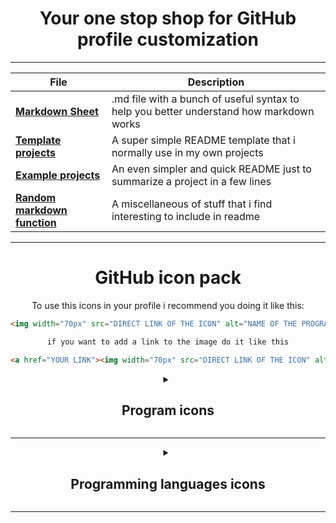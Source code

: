 <div align="center">

# Your one stop shop for GitHub profile customization
  
</div>

---

<div align="center">

File|Description
--|--
**[Markdown Sheet](https://github.com/mota494/READMESheet/blob/main/Markdown%20Sheet.md)**|.md file with a bunch of useful syntax to help you better understand how markdown works
**[Template projects](https://github.com/mota494/READMESheet/blob/main/Template_projects.md)**|A super simple README template that i normally use in my own projects
**[Example projects](https://github.com/mota494/READMESheet/blob/main/Exemple_projects.md)**|An even simpler and quick README just to summarize a project in a few lines
**[Random markdown function](https://github.com/mota494/READMESheet/blob/main/Exemple_projects.md)**|A miscellaneous of stuff that i find interesting to include in readme

---

# GitHub icon pack

To use this icons in your profile i recommend you doing it like this:
```html
<img width="70px" src="DIRECT LINK OF THE ICON" alt="NAME OF THE PROGRAM/LANGUAGE">

if you want to add a link to the image do it like this

<a href="YOUR LINK"><img width="70px" src="DIRECT LINK OF THE ICON" alt="NAME OF THE PROGRAM/LANGUAGE"></a>
```
<details>
  <summary><h2>Program icons</h2></summary>
  
  Icon|Name|Direct Link
  --|--|--
  <img width="70px" src="https://i.imgur.com/JTYn7ap.png">| Microsoft Access black and white icon | `https://i.imgur.com/JTYn7ap.png` 
  <img width="70px" src="https://i.imgur.com/Hpeneka.png">| Microsoft Access default icon | `https://i.imgur.com/Hpeneka.png`
  <img width="70px" src="https://i.imgur.com/EPH4XUN.png">| Android Studio black and white icon | `https://i.imgur.com/EPH4XUN.png`
  <img width="70px" src="https://i.imgur.com/EZXnPiY.png">| Android Studio default icon | `https://i.imgur.com/EZXnPiY.png`
  <img width="70px" src="https://i.imgur.com/m51rn4j.png">| Adobe Illustrator black and white icon | `https://i.imgur.com/m51rn4j.png`
  <img width="70px" src="https://i.imgur.com/QGU1AQg.png">| Adobe Illustrator default icon | `https://i.imgur.com/QGU1AQg.png`
  <img width="70px" src="https://i.imgur.com/LcbUMVn.png">| Adobe Photoshop black and white icon | `https://i.imgur.com/LcbUMVn.png`
  <img width="70px" src="https://i.imgur.com/E6exww4.png">| Adobe Photoshop default icon | `https://i.imgur.com/E6exww4.png`
  <img width="70px" src="https://i.imgur.com/GbIY6FK.png">| Adobe Premiere black and white icon | `https://i.imgur.com/GbIY6FK.png`
  <img width="70px" src="https://i.imgur.com/7IzFfNZ.png">| Adobe Premiere black and white icon | `https://i.imgur.com/7IzFfNZ.png`
  <img width="70px" src="https://i.imgur.com/SXfZbdN.png">| Visual Studio Code black and white icon | `https://i.imgur.com/SXfZbdN.png`
  <img width="70px" src="https://i.imgur.com/yY111FZ.png">| Visual Studio Code default icon | `https://i.imgur.com/yY111FZ.png`
  <img width="70px" src="https://i.imgur.com/euoniog.png">| Unity Game Engine black and white icon | `https://i.imgur.com/euoniog.png`
  <img width="70px" src="https://i.imgur.com/ZWwWOY6.png">| Unity Game Engine default icon | `https://i.imgur.com/ZWwWOY6.png`
  <img width="70px" src="https://i.imgur.com/CoavbQ9.png">| Bizagi Modeler black and white icon | `https://i.imgur.com/CoavbQ9.png`
  <img width="70px" src="https://i.imgur.com/xjgnUTX.png">| Bizagi Modeler default icon | `https://i.imgur.com/xjgnUTX.png`
  <img width="70px" src="https://i.imgur.com/VPKugpi.png">| Sony Vegas Pro black and white icon | `https://i.imgur.com/VPKugpi.png`
  <img width="70px" src="https://i.imgur.com/XichCbP.png">| Sony Vegas Pro default icon | `https://i.imgur.com/XichCbP.png`
  <img width="70px" src="https://i.imgur.com/rrEA8Op.png">| Apache NetBeans black and white icon | `https://i.imgur.com/rrEA8Op.png`
  <img width="70px" src="https://i.imgur.com/kTFUfwF.png">| Apache NetBeans default icon | `https://i.imgur.com/kTFUfwF.png`
  <img width="70px" src="https://i.imgur.com/6W6Lr8n.png">| MySql Database black and white icon | `https://i.imgur.com/6W6Lr8n.png`
  <img width="70px" src="https://i.imgur.com/UOB6MW0.png">| MySql Database default icon | `https://i.imgur.com/UOB6MW0.png`
  <img width="70px" src="https://i.imgur.com/cA9WepO.png">| JetBrains C Lion black and white icon | `https://i.imgur.com/cA9WepO.png`
  <img width="70px" src="https://i.imgur.com/FEabgH9.png">| JetBrains C Lion default icon | `https://i.imgur.com/FEabgH9.png`
  <img width="70px" src="https://i.imgur.com/2HMpK2V.png">| NPM black and white icon | `https://i.imgur.com/2HMpK2V.png`
  <img width="70px" src="https://i.imgur.com/RbwcFiN.png">| NPM default icon | `https://i.imgur.com/RbwcFiN.png`
  <img width="70px" src="https://i.imgur.com/YWVPZWu.png">| JetBrains WebStorm black and white icon | `https://i.imgur.com/YWVPZWu.png`
  <img width="70px" src="https://i.imgur.com/Ephyrfp.png">| JetBrains WebStorm default icon | `https://i.imgur.com/Ephyrfp.png`
  <img width="70px" src="https://i.imgur.com/27hqK6l.png">| Amazon Web Services black and white icon | `https://i.imgur.com/27hqK6l.png`
  <img width="70px" src="https://i.imgur.com/mzdwxFx.png">| Amazon Web Services default icon | `https://i.imgur.com/mzdwxFx.png`
  <img width="70px" src="https://i.imgur.com/aisjvvy.png">| Git black and white icon | `https://i.imgur.com/aisjvvy.png`
  <img width="70px" src="https://i.imgur.com/m8rKYUZ.png">| Git default icon | `https://i.imgur.com/m8rKYUZ.png`
  <img width="70px" src="https://i.imgur.com/tuJWm36.png">| GitHub black and white icon | `https://i.imgur.com/tuJWm36.png`
  <img width="70px" src="https://i.imgur.com/t2ttPzu.png">| GitHub default icon | `https://i.imgur.com/t2ttPzu.png`
  <img width="70px" src="https://i.imgur.com/HvIhhz1.png">| Adobe After Effects black and white icon | `https://i.imgur.com/HvIhhz1.png`
  <img width="70px" src="https://i.imgur.com/S8Momz6.png">| Adobe After Effects default icon | `https://i.imgur.com/S8Momz6.png`
  <img width="70px" src="https://i.imgur.com/twNOx4d.png">| Microsoft Excel black and white icon | `https://i.imgur.com/twNOx4d.png`
  <img width="70px" src="https://i.imgur.com/rfwdUpx.png">| Microsoft Excel default icon | `https://i.imgur.com/rfwdUpx.png`
  <img width="70px" src="https://i.imgur.com/o5XvpaK.png">| Microsoft Word black and white icon | `https://i.imgur.com/o5XvpaK.png`
  <img width="70px" src="https://i.imgur.com/NErWFc1.png">| Microsoft Word default icon | `https://i.imgur.com/NErWFc1.png`
  <img width="70px" src="https://i.imgur.com/76oKTou.png">| Microsfot Power Point black and white icon | `https://i.imgur.com/76oKTou.png`
  <img width="70px" src="https://i.imgur.com/jW3EmL9.png">| Microsoft Power Point default icon | `https://i.imgur.com/jW3EmL9.png`
  <img width="70px" src="https://i.imgur.com/wRQdTRI.png">| Vi improved default icon | `https://i.imgur.com/wRQdTRI.png`
  <img width="70px" src="https://i.imgur.com/JfgNIeS.png">| Vi improved black and white icon | `https://i.imgur.com/JfgNIeS.png`
  <img width="70px" src="https://i.imgur.com/0SsueG5.png">| NeoVim black and white icon | `https://i.imgur.com/0SsueG5.png`
  <img width="70px" src="https://i.imgur.com/uxnJaQz.png">| NeoVim default icon | `https://i.imgur.com/uxnJaQz.png`
  <img width="70px" src="https://i.imgur.com/2REEObO.png">| Oracle PlSql black and white icon | `https://i.imgur.com/2REEObO.png`
  <img width="70px" src="https://i.imgur.com/ty9azno.png">| Oracle PlSql default icon | `https://i.imgur.com/ty9azno.png`
  <img width="70px" src="https://i.imgur.com/JBS7KlT.png">| Mongo DB black and white icon | `https://i.imgur.com/JBS7KlT.png`
  <img width="70px" src="https://i.imgur.com/KvEq2hG.png">| Mongo DB default icon | `https://i.imgur.com/KvEq2hG.png`
  <img width="70px" src="https://i.imgur.com/zTO916m.png">| Bash black and white icon | `https://i.imgur.com/zTO916m.png`
  <img width="70px" src="https://i.imgur.com/z9shluT.png">| Bash default icon | `https://i.imgur.com/z9shluT.png`
  <img width="70px" src="https://i.imgur.com/vxjIMbz.png">| Emacs black and white icon | `https://i.imgur.com/vxjIMbz.png`
  <img width="70px" src="https://i.imgur.com/SwX9QhU.png">| Emacs default icon | `https://i.imgur.com/SwX9QhU.png`
  <img width="70px" src="https://i.imgur.com/SOfbqNL.png">| Blender black and white icon | `https://i.imgur.com/SOfbqNL.png`
  <img width="70px" src="https://i.imgur.com/GnGNHKw.png">| Blender default icon | `https://i.imgur.com/GnGNHKw.png`
  <img width="70px" src="https://i.imgur.com/S3AJlUl.png">| Linux black and white icon | `https://i.imgur.com/S3AJlUl.png`
  <img width="70px" src="https://i.imgur.com/7DkX1WS.png">| Linux default icon | `https://i.imgur.com/7DkX1WS.png`
  <img width="70px" src="https://i.imgur.com/sadt1Lg.png">| Unreal Game Engine default Icon | `https://i.imgur.com/sadt1Lg.png`
  <img width="70px" src="https://i.imgur.com/G4bVBGA.png">| Unreal Game Engine black and white icon | `https://i.imgur.com/G4bVBGA.png`
<!--<img width="70px" src="">|  | `` -->
</details>

___
<details>
  <summary><h2>Programming languages icons</h2></summary>
  
  Icon|Name|Direct Link
  --|--|--
  <img width="70px" src="https://i.imgur.com/omMjgqK.png">| C Programming Language black and white icon | `https://i.imgur.com/omMjgqK.png`
  <img width="70px" src="https://i.imgur.com/2tkmLF2.png">| C Programming Language default icon | `https://i.imgur.com/2tkmLF2.png`
  <img width="70px" src="https://i.imgur.com/DE9Q7qt.png">| C++ black and white icon | `https://i.imgur.com/DE9Q7qt.png`
  <img width="70px" src="https://i.imgur.com/KAeqEoh.png">| C++ default icon | `https://i.imgur.com/KAeqEoh.png`
  <img width="70px" src="https://i.imgur.com/SiPWhTi.png">| Microsft C# black and white icon | `https://i.imgur.com/SiPWhTi.png`
  <img width="70px" src="https://i.imgur.com/t7Bm9Ln.png">| Microsoft C# default icon | `https://i.imgur.com/t7Bm9Ln.png`
  <img width="70px" src="https://i.imgur.com/cmR5HnC.png">| Java black and white icon | `https://i.imgur.com/cmR5HnC.png`
  <img width="70px" src="https://i.imgur.com/EV2mrFM.png">| Java default icon | `https://i.imgur.com/EV2mrFM.png`
  <img width="70px" src="https://i.imgur.com/gp6D6Cl.png">| JavaScript black and white icon | `https://i.imgur.com/gp6D6Cl.png`
  <img width="70px" src="https://i.imgur.com/eJU75IJ.png">| JavaScript default icon | `https://i.imgur.com/eJU75IJ.png`
  <img width="70px" src="https://i.imgur.com/8lXVSp6.png">| HTML5 black and white icon | `https://i.imgur.com/8lXVSp6.png`
  <img width="70px" src="https://i.imgur.com/wgik4Wp.png">| HTML5 default icon | `https://i.imgur.com/wgik4Wp.png`
  <img width="70px" src="https://i.imgur.com/ORYnEbV.png">| CSS3 black and white icon | `https://i.imgur.com/ORYnEbV.png`
  <img width="70px" src="https://i.imgur.com/IycOl6h.png">| CSS3 default icon | `https://i.imgur.com/IycOl6h.png`
  <img width="70px" src="https://i.imgur.com/OQ82njU.png">| php black and white icon | `https://i.imgur.com/OQ82njU.png`
  <img width="70px" src="https://i.imgur.com/5zvrsTa.png">| php default icon | `https://i.imgur.com/5zvrsTa.png`
  <img width="70px" src="https://i.imgur.com/1ALWRaC.png">| Rust black and white icon | `https://i.imgur.com/1ALWRaC.png`
  <img width="70px" src="https://i.imgur.com/1WU4Yo7.png">| Rust default icon | `https://i.imgur.com/1WU4Yo7.png`
  <img width="70px" src="https://i.imgur.com/gOdnQcL.png">| React framework black and white icon | `https://i.imgur.com/gOdnQcL.png`
  <img width="70px" src="https://i.imgur.com/PJyzFhr.png">| React framework default icon | `https://i.imgur.com/PJyzFhr.png`
  <img width="70px" height="70px" src="https://i.imgur.com/aPF1PkK.png">| Markdown black and white icon | `https://i.imgur.com/aPF1PkK.png`
  <img width="70px" height="70px" src="https://i.imgur.com/V8YzLDo.png">| Markdown default icon | `https://i.imgur.com/V8YzLDo.png`
  <img width="70px" height="70px" src="https://i.imgur.com/rSfNWJW.png">| Ruby black and white icon | `https://i.imgur.com/rSfNWJW.png`
  <img width="70px" height="70px" src="https://i.imgur.com/s0cWPQf.png">| Ruby default icon | `https://i.imgur.com/s0cWPQf.png`
  <img width="70px" height="70px" src="https://i.imgur.com/pjAuUKg.png">| Kotlin black and white icon | `https://i.imgur.com/pjAuUKg.png`
  <img width="70px" height="70px" src="https://i.imgur.com/gE4jfUG.png">| Kotlin default icon | `https://i.imgur.com/gE4jfUG.png`
  <img width="70px" height="70px" src="https://i.imgur.com/WwaHias.png">| Lua black and white icon | `https://i.imgur.com/WwaHias.png`
  <img width="70px" height="70px" src="https://i.imgur.com/4nIIvi9.png">| Lua defalut icon | `https://i.imgur.com/4nIIvi9.png`
  <img width="70px" height="70px" src="https://i.imgur.com/jhm1Ifc.png">| Python black and white icon | `https://i.imgur.com/jhm1Ifc.png`
  <img width="70px" height="70px" src="https://i.imgur.com/9YO4lPE.png">| Python default icon | `https://i.imgur.com/9YO4lPE.png`
  <!--<img width="70px" height="70px" src="">|  | `` -->
</details
</div>

---
